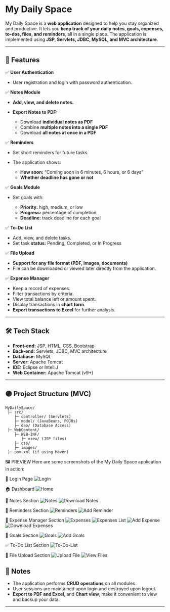 
# My Daily Space

My Daily Space is a **web application** designed to help you stay organized and productive.
It lets you **keep track of your daily notes, goals, expenses, to-dos, files, and reminders**, all in a single place.
The application is implemented using **JSP, Servlets, JDBC, MySQL, and MVC architecture**.

---

## 🚀 Features

✅ **User Authentication**

* User registration and login with password authentication.

✅ **Notes Module**

* **Add, view, and delete notes.**
* **Export Notes to PDF:**

  * Download **individual notes as PDF**
  * Combine **multiple notes into a single PDF**
  * Download **all notes at once in a PDF**
    

 ✅ **Reminders**

* Set short reminders for future tasks.
* The application shows:

  * **How soon:** “Coming soon in 6 minutes, 6 hours, or 6 days”
  * **Whether deadline has gone or not**
    

✅ **Goals Module**

* Set goals with:

  * **Priority:** high, medium, or low
  * **Progress:** percentage of completion
  * **Deadline:** track deadline for each goal
    

✅ **To-Do List**

* Add, view, and delete tasks.
* Set task **status:** Pending, Completed, or In Progress



✅ **File Upload**

* **Support for any file format (PDF, images, documents)**
* File can be downloaded or viewed later directly from the application.

✅ **Expense Manager**

* Keep a record of expenses.
* Filter transactions by criteria.
* View total balance left or amount spent.
* Display transactions in **chart form**.
* **Export transactions to Excel** for further analysis.

---

## 🛠 Tech Stack

* **Front-end:** JSP, HTML, CSS, Bootstrap
* **Back-end:** Servlets, JDBC, MVC architecture
* **Database:** MySQL
* **Server:** Apache Tomcat
* **IDE:** Eclipse or IntelliJ
* **Web Container:** Apache Tomcat (v9+)

---

## 🟣 Project Structure (MVC)

```
MyDailySpace/
 ├─ src/
    ├─ controller/ (Servlets) 
    ├─ model/ (JavaBeans, POJOs) 
    ├─ dao/ (Database Access) 
 ├─ WebContent/
    ├─ WEB-INF/
       ├─ view/ (JSP files) 
    ├─ css/
    ├─ images/
 ├─ pom.xml (if using Maven) 
```
🖼 PREVIEW
Here are some screenshots of the My Daily Space application in action:

🔐 Login Page
![Login](Preview/login.png)

🏠 Dashboard
![Home](Preview/home.png)

📝 Notes Section
![Notes](Preview/notes.png)
![Download Notes](Preview/DownloadNotes.png)

🔔 Reminders Section
![Reminders](Preview/reminder.png)
![Add Reminder](Preview/addReminder.png)

💸 Expense Manager Section
![Expenses](Preview/expenses.png)
![Expenses List](Preview/expensesList.png)
![Add Expense](Preview/addExpense.png)
![Download Expenses](Preview/DownloadExpense.png)

🥅 Goals Section
![Goals](Preview/goals.png)
![Add Goals](Preview/addGoals.png)

✅ To-Do List Section
![To-Do-List](Preview/to-do-list.png)

📁 File Upload Section
![Upload File](Preview/fileUpload.png)
![View Files](Preview/viewFiles.png)


## 📝 Notes

* The application performs **CRUD operations** on all modules.
* User sessions are maintained upon login and destroyed upon logout.
* **Export to PDF and Excel**, and **Chart view**, make it convenient to view and backup your data.

---



